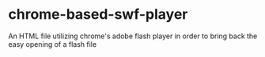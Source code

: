 # chrome-based-swf-player
An HTML file utilizing chrome's adobe flash player in order to bring back the easy opening of a flash file

